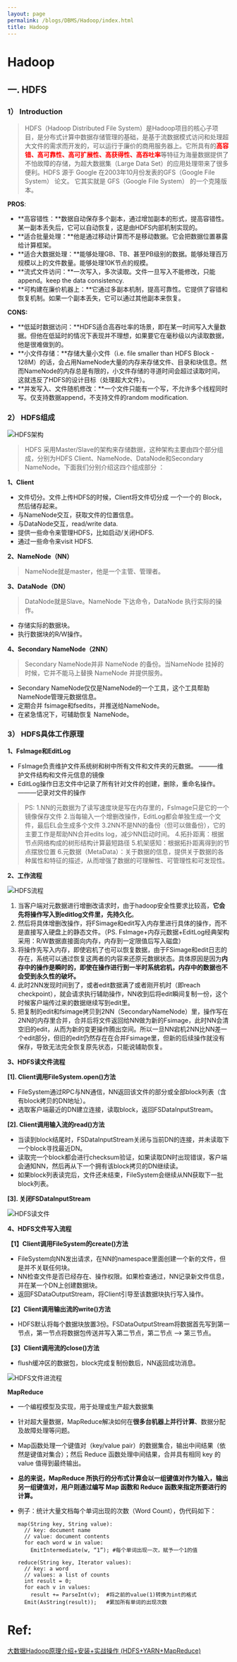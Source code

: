 ```yaml
---
layout: page
permalink: /blogs/DBMS/Hadoop/index.html
title: Hadoop
---
```


# Hadoop

## 一. HDFS

### **1） Introduction**

> HDFS（Hadoop Distributed File System）是Hadoop项目的核心子项目，是分布式计算中数据存储管理的基础，是基于流数据模式访问和处理超大文件的需求而开发的，可以运行于廉价的商用服务器上。它所具有的<span style="color: red;">**高容错、高可靠性、高可扩展性、高获得性、高吞吐率**</span>等特征为海量数据提供了不怕故障的存储，为超大数据集（Large Data Set）的应用处理带来了很多便利。HDFS 源于 Google 在2003年10月份发表的GFS（Google File System） 论文。 它其实就是 GFS（Google File System） 的一个克隆版本。

**PROS**:

- **高容错性：**数据自动保存多个副本，通过增加副本的形式，提高容错性。某一副本丢失后，它可以自动恢复，这是由HDFS内部机制实现的。
- **适合批量处理：**他是通过移动计算而不是移动数据。它会把数据位置暴露给计算框架。
- **适合大数据处理：**能够处理GB、TB、甚至PB级别的数据。能够处理百万规模以上的文件数量。能够处理10K节点的规模。
- **流式文件访问：**一次写入，多次读取。文件一旦写入不能修改，只能append。keep the data consistency.
- **可构建在廉价机器上：**它通过多副本机制，提高可靠性。它提供了容错和恢复机制。如果一个副本丢失，它可以通过其他副本来恢复。

**CONS:**

- **低延时数据访问：**HDFS适合高吞吐率的场景，即在某一时间写入大量数据。但他在低延时的情况下表现并不理想，如果要它在毫秒级以内读取数据，他是很难做到的。
- **小文件存储：**存储大量小文件（i.e. file smaller than HDFS Block - 128M）的话，会占用NameNode大量的内存来存储文件、目录和块信息。然而NameNode的内存总是有限的，小文件存储的寻道时间会超过读取时间，这就违反了HDFS的设计目标（处理超大文件）。
- **并发写入、文件随机修改：**一个文件只能有一个写，不允许多个线程同时写。仅支持数据append，不支持文件的random modification.

### **2） HDFS组成**

![HDFS架构](https://drunkcat69.github.io/images/DBMS/Hadoop/HDFS架构.png)

> HDFS 采用Master/Slave的架构来存储数据，这种架构主要由四个部分组成，分别为HDFS Client、NameNode、DataNode和Secondary NameNode。下面我们分别介绍这四个组成部分 ：

**1、Client**

- 文件切分。文件上传HDFS的时候，Client将文件切分成 一个一个的 Block，然后储存起来。
- 与NameNode交互，获取文件的位置信息。
- 与DataNode交互，read/write data.
- 提供一些命令来管理HDFS，比如启动/关闭HDFS.
- 通过一些命令来visit HDFS.

**2、NameNode（NN）**

> NameNode就是master，他是一个主管、管理者。

**3、DataNode（DN）**

> DataNode就是Slave。NameNode 下达命令，DataNode 执行实际的操作。

- 存储实际的数据块。
- 执行数据块的R/W操作。

**4、Secondary NameNode（2NN）**

> Secondary NameNode并非 NameNode 的备份。当NameNode 挂掉的时候，它并不能马上替换 NameNode 并提供服务。

- Secondary NameNode仅仅是NameNode的一个工具，这个工具帮助NameNode管理元数据信息。
- 定期合并 fsimage和fsedits，并推送给NameNode。
- 在紧急情况下，可辅助恢复 NameNode。

### **3） HDFS具体工作原理**

**1、Fslmage和EditLog**

- FsImage负责维护文件系统树和树中所有文件和文件夹的元数据。
  ———维护文件结构和文件元信息的镜像
- EditLog操作日志文件中记录了所有针对文件的创建，删除，重命名操作。
  ———记录对文件的操作

> PS:
> 1.NN的元数据为了读写速度块是写在内存里的，FsImage只是它的一个镜像保存文件
> 2.当每输入一个增删改操作，EditLog都会单独生成一个文件，最后EL会生成多个文件
> 3.2NN不是NN的备份（但可以做备份），它的主要工作是帮助NN合并edits log，减少NN启动时间。
> 4.拓扑距离：根据节点网络构成的树形结构计算最短路径
> 5.机架感知：根据拓扑距离得到的节点摆放位置
> 6.元数据（MetaData）：关于数据的信息，提供关于数据的各种属性和特征的描述，从而增强了数据的可理解性、可管理性和可发现性。

**2、工作流程**

![HDFS流程](https://drunkcat69.github.io/images/DBMS/Hadoop/HDFS流程.png)

1. 当客户端对元数据进行增删改请求时，由于hadoop安全性要求比较高，**它会先将操作写入到editlog文件里，先持久化**。
2. 然后将具体增删改操作，将FSimage和edit写入内存里进行具体的操作，而不是直接写入硬盘上的静态文件。（PS. FsImage+内存元数据+EditLog经典架构采用：R/W数据直接面向内存，内存到一定限值后写入磁盘）
3. 将操作先写入内存，即使宕机了也可以恢复数据，由于FSimage和edit日志的存在，系统可以通过恢复这两者的内容来还原元数据状态。具体原因是因为**内存中的操作是瞬时的，即使在操作进行到一半时系统宕机，内存中的数据也不会受到永久性的破坏。**
4. 此时2NN发现时间到了，或者edit数据满了或者刚开机时（即reach checkpoint），就会请求执行辅助操作，NN收到后将edit瞬间复制一份，这个时候客户端传过来的数据继续写到edit里。
5. 把复制的edit和fsimage拷贝到2NN（SecondaryNameNode）里，操作写在2NN的内存里合并，合并后将文件返回给NN做为新的Fsimage，此时NN会清空旧的edit，从而为新的变更操作腾出空间。所以一旦NN宕机2NN比NN差一个edit部分，但旧的edit仍然存在在合并Fsimage里，但新的后续操作就没有保存，导致无法完全恢复原先状态，只能说辅助恢复。

**3、HDFS读文件流程**

**[1]. Client调用FileSystem.open()方法**

- FileSystem通过RPC与NN通信，NN返回该文件的部分或全部block列表（含有block拷贝的DN地址）。
- 选取客户端最近的DN建立连接，读取block，返回FSDataInputStream。   

**[2]. Client调用输入流的read()方法**

- 当读到block结尾时，FSDataInputStream关闭与当前DN的连接，并未读取下一个block寻找最近DN。
- 读取完一个block都会进行checksum验证，如果读取DN时出现错误，客户端会通知NN，然后再从下一个拥有该block拷贝的DN继续读。
- 如果block列表读完后，文件还未结束，FileSystem会继续从NN获取下一批block列表。

**[3]. 关闭FSDataInputStream**

![HDFS读文件](https://drunkcat69.github.io/images/DBMS/Hadoop/HDFS读文件.png)

**4、HDFS文件写入流程**

**【1】Client调用FileSystem的create()方法**

- FileSystem向NN发出请求，在NN的namespace里面创建一个新的文件，但是并不关联任何块。
- NN检查文件是否已经存在、操作权限。如果检查通过，NN记录新文件信息，并在某一个DN上创建数据块。
- 返回FSDataOutputStream，将Client引导至该数据块执行写入操作。

**【2】Client调用输出流的write()方法**

- HDFS默认将每个数据块放置3份。FSDataOutputStream将数据首先写到第一节点，第一节点将数据包传送并写入第二节点，第二节点 --> 第三节点。

**【3】Client调用流的close()方法**

- flush缓冲区的数据包，block完成复制份数后，NN返回成功消息。

![HDFS文件进流程](https://drunkcat69.github.io/images/DBMS/Hadoop/HDFS文件进流程.png)



**MapReduce**

- 一个编程模型及实现，用于处理或生产超大数据集

- 针对超大量数据，MapReduce解决如何在**很多台机器上并行计算**、数据分配及故障处理等问题。

- Map函数处理一个键值对（key/value pair）的数据集合，输出中间结果（依然是键值对集合）；然后 Reduce 函数处理中间结果，合并具有相同 key 的 value 值得到最终输出。

- **总的来说，MapReduce 所执行的分布式计算会以一组键值对作为输入，输出另一组键值对，用户则通过编写 Map 函数和 Reduce 函数来指定所要进行的计算。**

- 例子：统计大量文档每个单词出现的次数（Word Count），伪代码如下：

  ```
  map(String key, String value):
    // key: document name
    // value: document contents
    for each word w in value:
      EmitIntermediate(w, “1”); #每个单词出现一次，赋予一个1的值
  
  reduce(String key, Iterator values):
    // key: a word
    // values: a list of counts
    int result = 0;
    for each v in values:
      result += ParseInt(v);  #将之前的value(1)转换为int的格式
    Emit(AsString(result));   #累加所有单词的出现次数
  ```



# Ref:

[大数据Hadoop原理介绍+安装+实战操作 (HDFS+YARN+MapReduce)](https://www.cnblogs.com/liugp/p/16101242.html)

